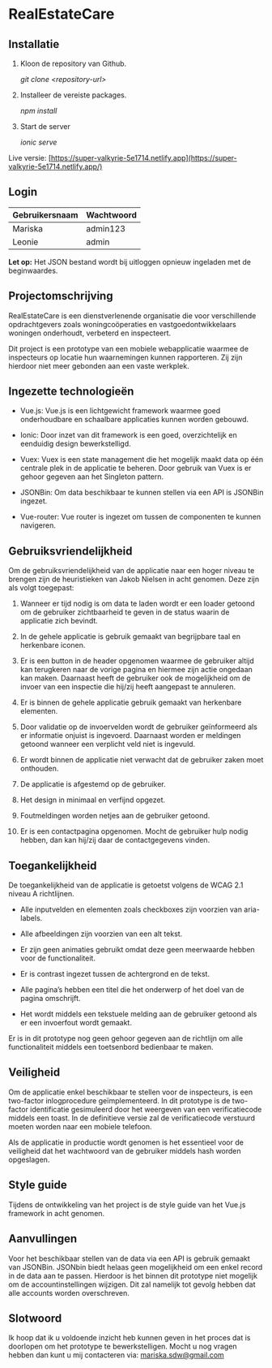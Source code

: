 # RealEstateCare

## Installatie
1. Kloon de repository van Github.

    _git clone \<repository-url\>_

2. Installeer de vereiste packages.

    _npm install_

3. Start de server

    _ionic serve_

Live versie: [https://super-valkyrie-5e1714.netlify.app](https://super-valkyrie-5e1714.netlify.app/)

## Login
|Gebruikersnaam|Wachtwoord  |
|--|--|
|Mariska  |admin123 |
|Leonie|admin

**Let op:** Het JSON bestand wordt bij uitloggen opnieuw ingeladen met de beginwaardes.

## Projectomschrijving
RealEstateCare is een dienstverlenende organisatie die voor verschillende opdrachtgevers zoals woningcoöperaties en vastgoedontwikkelaars woningen onderhoudt, verbeterd en inspecteert.

Dit project is een prototype van een mobiele webapplicatie waarmee de inspecteurs op locatie hun waarnemingen kunnen rapporteren. Zij zijn hierdoor niet meer gebonden aan een vaste werkplek.

## Ingezette technologieën
- Vue.js: Vue.js is een lichtgewicht framework waarmee goed onderhoudbare en schaalbare applicaties kunnen worden gebouwd.

- Ionic: Door inzet van dit framework is een goed, overzichtelijk en eenduidig design bewerkstelligd.

- Vuex: Vuex is een state management die het mogelijk maakt data op één centrale plek in de applicatie te beheren. Door gebruik van Vuex is er gehoor gegeven aan het Singleton pattern.

- JSONBin: Om data beschikbaar te kunnen stellen via een API is JSONBin ingezet.

- Vue-router: Vue router is ingezet om tussen de componenten te kunnen navigeren.

## Gebruiksvriendelijkheid
Om de gebruiksvriendelijkheid van de applicatie naar een hoger niveau te brengen zijn de heuristieken van Jakob Nielsen in acht genomen. Deze zijn als volgt toegepast:

1. Wanneer er tijd nodig is om data te laden wordt er een loader getoond om de gebruiker zichtbaarheid te geven in de status waarin de applicatie zich bevindt.

2. In de gehele applicatie is gebruik gemaakt van begrijpbare taal en herkenbare iconen.

3. Er is een button in de header opgenomen waarmee de gebruiker altijd kan terugkeren naar de vorige pagina en hiermee zijn actie ongedaan kan maken. Daarnaast heeft de gebruiker ook de mogelijkheid om de invoer van een inspectie die hij/zij heeft aangepast te annuleren.

4. Er is binnen de gehele applicatie gebruik gemaakt van herkenbare elementen.

5. Door validatie op de invoervelden wordt de gebruiker geïnformeerd als er informatie onjuist is ingevoerd. Daarnaast worden er meldingen getoond wanneer een verplicht veld niet is ingevuld.

6. Er wordt binnen de applicatie niet verwacht dat de gebruiker zaken moet onthouden.

7. De applicatie is afgestemd op de gebruiker.

8. Het design in minimaal en verfijnd opgezet.

9. Foutmeldingen worden netjes aan de gebruiker getoond.

10. Er is een contactpagina opgenomen. Mocht de gebruiker hulp nodig hebben, dan kan hij/zij daar de contactgegevens vinden.

## Toegankelijkheid
De toegankelijkheid van de applicatie is getoetst volgens de WCAG 2.1 niveau A richtlijnen.

- Alle inputvelden en elementen zoals checkboxes zijn voorzien van aria-labels.

- Alle afbeeldingen zijn voorzien van een alt tekst.

- Er zijn geen animaties gebruikt omdat deze geen meerwaarde hebben voor de functionaliteit.

- Er is contrast ingezet tussen de achtergrond en de tekst.

- Alle pagina’s hebben een titel die het onderwerp of het doel van de pagina omschrijft.

- Het wordt middels een tekstuele melding aan de gebruiker getoond als er een invoerfout wordt gemaakt.

Er is in dit prototype nog geen gehoor gegeven aan de richtlijn om alle functionaliteit middels een toetsenbord bedienbaar te maken.

## Veiligheid
Om de applicatie enkel beschikbaar te stellen voor de inspecteurs, is een two-factor inlogprocedure geïmplementeerd. In dit prototype is de two-factor identificatie gesimuleerd door het weergeven van een verificatiecode middels een toast. In de definitieve versie zal de verificatiecode verstuurd moeten worden naar een mobiele telefoon.

Als de applicatie in productie wordt genomen is het essentieel voor de veiligheid dat het wachtwoord van de gebruiker middels hash worden opgeslagen.

## Style guide
Tijdens de ontwikkeling van het project is de style guide van het Vue.js framework in acht genomen.


## Aanvullingen
Voor het beschikbaar stellen van de data via een API is gebruik gemaakt van JSONBin. JSONbin biedt helaas geen mogelijkheid om een enkel record in de data aan te passen. Hierdoor is het binnen dit prototype niet mogelijk om de accountinstellingen wijzigen. Dit zal namelijk tot gevolg hebben dat alle accounts worden overschreven.

## Slotwoord
Ik hoop dat ik u voldoende inzicht heb kunnen geven in het proces dat is doorlopen om het prototype te bewerkstelligen. Mocht u nog vragen hebben dan kunt u mij contacteren via:
[mariska.sdw@gmail.com](mailto:mariska.sdw@gmail.com)  
